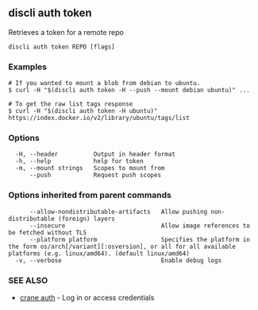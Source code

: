 ## discli auth token

Retrieves a token for a remote repo

```
discli auth token REPO [flags]
```

### Examples

```
# If you wanted to mount a blob from debian to ubuntu.
$ curl -H "$(discli auth token -H --push --mount debian ubuntu)" ...

# To get the raw list tags response
$ curl -H "$(discli auth token -H ubuntu)" https://index.docker.io/v2/library/ubuntu/tags/list

```

### Options

```
  -H, --header          Output in header format
  -h, --help            help for token
  -m, --mount strings   Scopes to mount from
      --push            Request push scopes
```

### Options inherited from parent commands

```
      --allow-nondistributable-artifacts   Allow pushing non-distributable (foreign) layers
      --insecure                           Allow image references to be fetched without TLS
      --platform platform                  Specifies the platform in the form os/arch[/variant][:osversion], or all for all available platforms (e.g. linux/amd64). (default linux/amd64)
  -v, --verbose                            Enable debug logs
```

### SEE ALSO

* [crane auth](crane_auth.md)	 - Log in or access credentials

